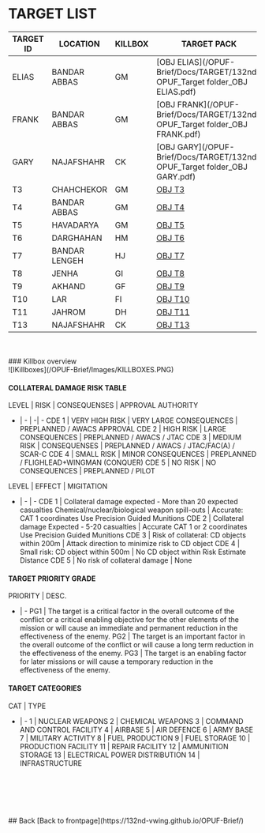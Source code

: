 # TARGET LIST


| TARGET ID | LOCATION | KILLBOX | TARGET PACK | DMPI's | INTEL |
| --------- | -------- | ------- | ----------- | ------ | ----- |
| ELIAS | BANDAR ABBAS | GM | [OBJ ELIAS](/OPUF-Brief/Docs/TARGET/132nd-OPUF_Target folder_OBJ ELIAS.pdf) | [DMPI](/OPUF-Brief/Docs/TARGET/OPUF OBJ ELIAH DMPIs.cf) | NSTR |
| FRANK | BANDAR ABBAS | GM | [OBJ FRANK](/OPUF-Brief/Docs/TARGET/132nd-OPUF_Target folder_OBJ FRANK.pdf) | [DMPI](/OPUF-Brief/Docs/TARGET/OPUF OBJ FRANK DMPIs.cf) | NSTR |
| GARY | NAJAFSHAHR | CK | [OBJ GARY](/OPUF-Brief/Docs/TARGET/132nd-OPUF_Target folder_OBJ GARY.pdf)| [DMPI](/OPUF-Brief/Docs/TARGET/OPUF OBJ GARY DMPIs.cf) | NSTR |
| T3 | CHAHCHEKOR | GM  | [OBJ T3](/OPUF-Brief/Docs/TARGET/nsst_target_T3.pdf)| In target pack | NSTR |
| T4 | BANDAR ABBAS| GM  | [OBJ T4](/OPUF-Brief/Docs/TARGET/nsst_target_T4.pdf)| In target pack | NSTR |
| T5 | HAVADARYA | GM | [OBJ T5](/OPUF-Brief/Docs/TARGET/nsst_target_T5.pdf)| In target pack | NSTR |
| T6 | DARGHAHAN | HM | [OBJ T6](/OPUF-Brief/Docs/TARGET/nsst_target_T6.pdf)| In target pack | NSTR |
| T7 | BANDAR LENGEH | HJ | [OBJ T7](/OPUF-Brief/Docs/TARGET/nsst_target_T7.pdf)| In target pack | NSTR |
| T8 | JENHA | GI | [OBJ T8](/OPUF-Brief/Docs/TARGET/nsst_target_T8.pdf)| In target pack | NSTR |
| T9 | AKHAND | GF | [OBJ T9](/OPUF-Brief/Docs/TARGET/nsst_target_T9.pdf)| In target pack | NSTR |
| T10 | LAR | FI | [OBJ T10](/OPUF-Brief/Docs/TARGET/nsst_target_T10.pdf)| In target pack | NSTR |
| T11 | JAHROM | DH | [OBJ T11](/OPUF-Brief/Docs/TARGET/nsst_target_T11.pdf)| In target pack | NSTR |
| T13 | NAJAFSHAHR | CK | [OBJ T13](/OPUF-Brief/Docs/TARGET/nsst_target_T13.pdf)| In target pack | NSTR |



<br>
<br>
### Killbox overview <br>
![IKillboxes](/OPUF-Brief/Images/KILLBOXES.PNG)





#### COLLATERAL DAMAGE RISK TABLE

LEVEL | RISK | CONSEQUENSES | APPROVAL AUTHORITY
- | - | -| -
CDE 1 | VERY HIGH RISK | VERY LARGE CONSEQUENCES | PREPLANNED / AWACS APPROVAL
CDE 2 | HIGH RISK | LARGE CONSEQUENCES | PREPLANNED / AWACS / JTAC
CDE 3 | MEDIUM RISK | CONSEQUENSES | PREPLANNED / AWACS / JTAC/FAC(A) / SCAR-C
CDE 4 | SMALL RISK | MINOR CONSEQUENCES | PREPLANNED / FLIGHLEAD+WINGMAN (CONQUER)
CDE 5 | NO RISK | NO CONSEQUENCES | PREPLANNED / PILOT

LEVEL | EFFECT | MIGITATION
- | - | -
CDE 1 | Collateral damage expected - More than 20 expected casualties  Chemical/nuclear/biological weapon spill-outs | Accurate: CAT 1 coordinates  Use Precision Guided Munitions
CDE 2 | Collateral damage Expected - 5-20 casualties | Accurate CAT 1 or 2 coordinates  Use Precision Guided Munitions
CDE 3 | Risk of collateral: CD objects within 200m | Attack direction to minimize risk to CD object
CDE 4 | Small risk: CD object within 500m | No CD object within Risk Estimate Distance
CDE 5 | No risk of collateral damage | None

#### TARGET PRIORITY GRADE

PRIORITY | DESC.
- | -
PG1 | The target is a critical factor in the overall outcome of the conflict or a critical enabling objective for the other elements of the mission or will cause an immediate and permanent reduction in the effectiveness of the enemy.
PG2 | The target is an important factor in the overall outcome of the conflict or will cause a long term reduction in the effectiveness of the enemy.
PG3 | The target is an enabling factor for later missions or will cause a temporary reduction in the effectiveness of the enemy.

#### TARGET CATEGORIES

CAT | TYPE
- | -
1 | NUCLEAR WEAPONS
2 | CHEMICAL WEAPONS
3 | COMMAND AND CONTROL FACILITY
4 | AIRBASE
5 | AIR DEFENCE
6 | ARMY BASE
7 | MILITARY ACTIVITY
8 | FUEL PRODUCTION
9 | FUEL STORAGE
10 | PRODUCTION FACILITY
11 | REPAIR FACILITY
12 | AMMUNITION STORAGE
13 | ELECTRICAL POWER DISTRIBUTION
14 | INFRASTRUCTURE
<br>
<br>
<br>
<br>
<br>
## Back
[Back to frontpage](https://132nd-vwing.github.io/OPUF-Brief/)